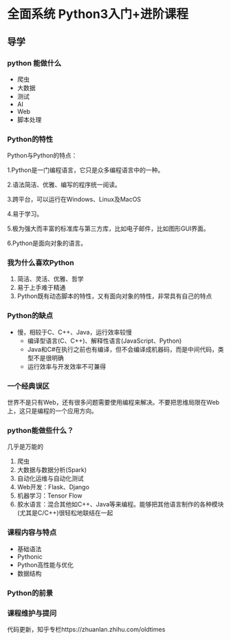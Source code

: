 # 全面系统 Python3入门+进阶课程

## 导学

### python 能做什么

- 爬虫
- 大数据
- 测试
- AI
- Web
- 脚本处理

### Python的特性

Python与Python的特点：

1.Python是一门编程语言，它只是众多编程语言中的一种。

2.语法简洁、优雅、编写的程序统一阅读。

3.跨平台，可以运行在Windows、Linux及MacOS

4.易于学习。

5.极为强大而丰富的标准库与第三方库，比如电子邮件，比如图形GUI界面。

6.Python是面向对象的语言。

### 我为什么喜欢Python

1. 简洁、灵活、优雅、哲学
2. 易于上手难于精通
3. Python既有动态脚本的特性，又有面向对象的特性，非常具有自己的特点

### Python的缺点

- 慢，相较于C、C++、Java，运行效率较慢
  - 编译型语言(C、C++)、解释性语言(JavaScript、Python)
  -  Java和C#在执行之前也有编译，但不会编译成机器码，而是中间代码，类型不是很明确
  - 运行效率与开发效率不可兼得

###  一个经典误区

世界不是只有Web，还有很多问题需要使用编程来解决。不要把思维局限在Web上，这只是编程的一个应用方向。

### python能做些什么？

几乎是万能的

1. 爬虫
2. 大数据与数据分析(Spark)
3. 自动化运维与自动化测试
4. Web开发：Flask、Django
5. 机器学习：Tensor Flow
6. 胶水语言：混合其他如C++、Java等来编程。能够把其他语言制作的各种模块(尤其是C/C++)很轻松地联结在一起

### 课程内容与特点

- 基础语法
- Pythonic
- Python高性能与优化
- 数据结构

### Python的前景

### 课程维护与提问

代码更新，知乎专栏https://zhuanlan.zhihu.com/oldtimes